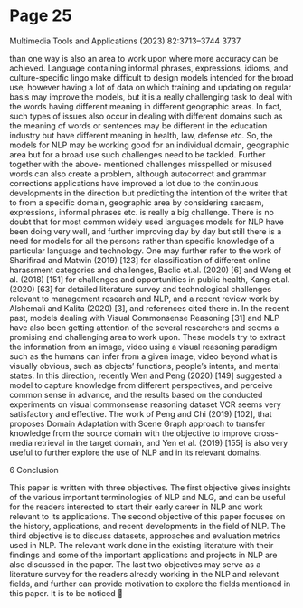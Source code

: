 # Page 25

Multimedia Tools and Applications (2023) 82:3713–3744                                       3737


than one way is also an area to work upon where more accuracy can be achieved. Language
containing informal phrases, expressions, idioms, and culture-specific lingo make difficult to
design models intended for the broad use, however having a lot of data on which training and
updating on regular basis may improve the models, but it is a really challenging task to deal
with the words having different meaning in different geographic areas. In fact, such types of
issues also occur in dealing with different domains such as the meaning of words or sentences
may be different in the education industry but have different meaning in health, law, defense
etc. So, the models for NLP may be working good for an individual domain, geographic area
but for a broad use such challenges need to be tackled. Further together with the above-
mentioned challenges misspelled or misused words can also create a problem, although
autocorrect and grammar corrections applications have improved a lot due to the continuous
developments in the direction but predicting the intention of the writer that to from a specific
domain, geographic area by considering sarcasm, expressions, informal phrases etc. is really a
big challenge. There is no doubt that for most common widely used languages models for NLP
have been doing very well, and further improving day by day but still there is a need for
models for all the persons rather than specific knowledge of a particular language and
technology. One may further refer to the work of Sharifirad and Matwin (2019) [123] for
classification of different online harassment categories and challenges, Baclic et.al. (2020) [6]
and Wong et al. (2018) [151] for challenges and opportunities in public health, Kang et.al.
(2020) [63] for detailed literature survey and technological challenges relevant to management
research and NLP, and a recent review work by Alshemali and Kalita (2020) [3], and
references cited there in.
    In the recent past, models dealing with Visual Commonsense Reasoning [31] and NLP
have also been getting attention of the several researchers and seems a promising and
challenging area to work upon. These models try to extract the information from an image,
video using a visual reasoning paradigm such as the humans can infer from a given image,
video beyond what is visually obvious, such as objects’ functions, people’s intents, and mental
states. In this direction, recently Wen and Peng (2020) [149] suggested a model to capture
knowledge from different perspectives, and perceive common sense in advance, and the results
based on the conducted experiments on visual commonsense reasoning dataset VCR seems
very satisfactory and effective. The work of Peng and Chi (2019) [102], that proposes Domain
Adaptation with Scene Graph approach to transfer knowledge from the source domain with the
objective to improve cross-media retrieval in the target domain, and Yen et al. (2019) [155] is
also very useful to further explore the use of NLP and in its relevant domains.


6 Conclusion

This paper is written with three objectives. The first objective gives insights of the various
important terminologies of NLP and NLG, and can be useful for the readers interested to start
their early career in NLP and work relevant to its applications. The second objective of this
paper focuses on the history, applications, and recent developments in the field of NLP. The
third objective is to discuss datasets, approaches and evaluation metrics used in NLP. The
relevant work done in the existing literature with their findings and some of the important
applications and projects in NLP are also discussed in the paper. The last two objectives may
serve as a literature survey for the readers already working in the NLP and relevant fields, and
further can provide motivation to explore the fields mentioned in this paper. It is to be noticed
